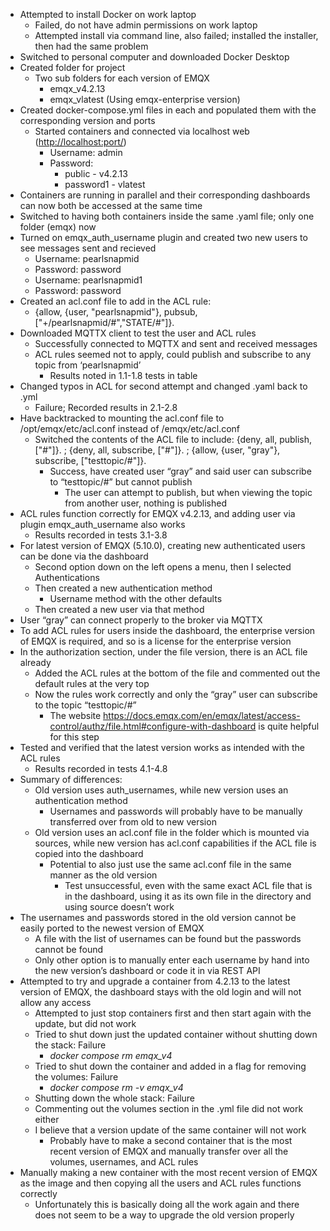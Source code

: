 - Attempted to install Docker on work laptop
  - Failed, do not have admin permissions on work laptop
  - Attempted install via command line, also failed; installed the installer, then had the same problem
- Switched to personal computer and downloaded Docker Desktop
- Created folder for project
  - Two sub folders for each version of EMQX
    - emqx_v4.2.13
    - emqx_vlatest (Using emqx-enterprise version)
- Created docker-compose.yml files in each and populated them with the corresponding version and ports
  - Started containers and connected via localhost web (<http://localhost:port/>)
    - Username: admin
    - Password:
      - public - v4.2.13
      - password1 - vlatest
- Containers are running in parallel and their corresponding dashboards can now both be accessed at the same time
- Switched to having both containers inside the same .yaml file; only one folder (emqx) now
- Turned on emqx_auth_username plugin and created two new users to see messages sent and recieved
  - Username: pearlsnapmid
  - Password: password
  - Username: pearlsnapmid1
  - Password: password
- Created an acl.conf file to add in the ACL rule:
  - {allow, {user, "pearlsnapmid"}, pubsub,\["+/pearlsnapmid/#","STATE/#"\]}.
- Downloaded MQTTX client to test the user and ACL rules
  - Successfully connected to MQTTX and sent and received messages
  - ACL rules seemed not to apply, could publish and subscribe to any topic from ‘pearlsnapmid’
    - Results noted in 1.1-1.8 tests in table
- Changed typos in ACL for second attempt and changed .yaml back to .yml
  - Failure; Recorded results in 2.1-2.8
- Have backtracked to mounting the acl.conf file to /opt/emqx/etc/acl.conf instead of /emqx/etc/acl.conf
  - Switched the contents of the ACL file to include: {deny, all, publish, \["#"\]}. ; {deny, all, subscribe, \["#"\]}. ; {allow, {user, "gray"}, subscribe, \["testtopic/#"\]}.
    - Success, have created user “gray” and said user can subscribe to “testtopic/#” but cannot publish
      - The user can attempt to publish, but when viewing the topic from another user, nothing is published
- ACL rules function correctly for EMQX v4.2.13, and adding user via plugin emqx_auth_username also works
  - Results recorded in tests 3.1-3.8
- For latest version of EMQX (5.10.0), creating new authenticated users can be done via the dashboard
  - Second option down on the left opens a menu, then I selected Authentications
  - Then created a new authentication method
    - Username method with the other defaults
  - Then created a new user via that method
- User “gray” can connect properly to the broker via MQTTX
- To add ACL rules for users inside the dashboard, the enterprise version of EMQX is required, and so is a license for the enterprise version
- In the authorization section, under the file version, there is an ACL file already
  - Added the ACL rules at the bottom of the file and commented out the default rules at the very top
  - Now the rules work correctly and only the “gray” user can subscribe to the topic “testtopic/#”
    - The website <https://docs.emqx.com/en/emqx/latest/access-control/authz/file.html#configure-with-dashboard> is quite helpful for this step
- Tested and verified that the latest version works as intended with the ACL rules
  - Results recorded in tests 4.1-4.8
- Summary of differences:
  - Old version uses auth_usernames, while new version uses an authentication method
    - Usernames and passwords will probably have to be manually transferred over from old to new version
  - Old version uses an acl.conf file in the folder which is mounted via sources, while new version has acl.conf capabilities if the ACL file is copied into the dashboard
    - Potential to also just use the same acl.conf file in the same manner as the old version
      - Test unsuccessful, even with the same exact ACL file that is in the dashboard, using it as its own file in the directory and using source doesn’t work
- The usernames and passwords stored in the old version cannot be easily ported to the newest version of EMQX
  - A file with the list of usernames can be found but the passwords cannot be found
  - Only other option is to manually enter each username by hand into the new version’s dashboard or code it in via REST API
- Attempted to try and upgrade a container from 4.2.13 to the latest version of EMQX, the dashboard stays with the old login and will not allow any access
  - Attempted to just stop containers first and then start again with the update, but did not work
  - Tried to shut down just the updated container without shutting down the stack: Failure
    - _docker compose rm emqx_v4_
  - Tried to shut down the container and added in a flag for removing the volumes: Failure
    - _docker compose rm -v emqx_v4_
  - Shutting down the whole stack: Failure
  - Commenting out the volumes section in the .yml file did not work either
  - I believe that a version update of the same container will not work
    - Probably have to make a second container that is the most recent version of EMQX and manually transfer over all the volumes, usernames, and ACL rules
- Manually making a new container with the most recent version of EMQX as the image and then copying all the users and ACL rules functions correctly
  - Unfortunately this is basically doing all the work again and there does not seem to be a way to upgrade the old version properly